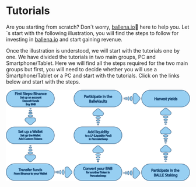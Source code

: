 # Tutorials

Are you starting from scratch? Don´t worry, [ballena.io](https://ballena.io/)🐋 here to help you. Let´s start with the following illustration, you will find the steps to follow for investing in [ballena.io](https://ballena.io/) and start gaining revenue.

Once the illustration is understood, we will start with the tutorials one by one. We have divided the tutorials in two main groups, PC and Smartphone/Tablet. Here we will find all the steps required for the two main groups but first, you will need to decide whether you will use a Smartphone/Tablet or a PC and start with the tutorials. Click on the links below and start with the steps.



![](../../.gitbook/assets/illustration-general.png)





